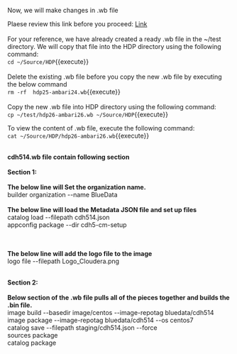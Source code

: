 Now, we will make changes in .wb file <br>

Plaese review this link before you proceed: [Link](http://docs.bluedata.com/awb34_updating-an-existing-image)<br>
<br>
For your reference, we have already created a ready .wb file in the ~/test directory. We will copy that file into the HDP directory using the following command:<br>
`cd ~/Source/HDP`{{execute}}<br>
<br>Delete the existing .wb file before you copy the new .wb file by executing the below command
<br>`rm -rf  hdp25-ambari24.wb`{{execute}}<br>
<br>Copy the new .wb file into HDP directory using the following command:
<br>`cp ~/test/hdp26-ambari26.wb ~/Source/HDP`{{execute}}

To view the content of .wb file, execute the following command:<br>
`cat ~/Source/HDP/hdp26-ambari26.wb`{{execute}}

<br><strong>cdh514.wb file contain following section</strong>
<br>
<br><b>Section 1:</b> <br>
<br><b>The below line will Set the organization name.</b>
<br>builder organization --name BlueData
<br>
<br><b>The below line will load the Metadata JSON file and set up files</b>
<br>catalog load --filepath cdh514.json
<br>appconfig package --dir cdh5-cm-setup

<br>
<br><b>The below line will add the logo file to the image</b>
<br>logo file --filepath Logo_Cloudera.png

<br><b>Section 2:</b> <br>
<br><b>Below section of the .wb file pulls all of the pieces together and builds the .bin file.</b>
<br>image build --basedir image/centos --image-repotag bluedata/cdh514
<br>image package --image-repotag bluedata/cdh514 --os centos7
<br>catalog save --filepath staging/cdh514.json --force
<br>sources package
<br>catalog package


